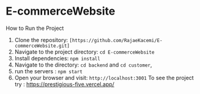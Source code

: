 # E-commerceWebsite
How to Run the Project
1. Clone the repository: `[https://github.com/RajaeKacemi/E-commerceWebsite.git]`
2. Navigate to the project directory: `cd E-commerceWebsite`
3. Install dependencies: `npm install`
4. Navigate to the directory: `cd backend` and `cd customer`,
5. run the servers : `npm start`
6. Open your browser and visit: `http://localhost:3001`
To see the project try : https://prestigious-five.vercel.app/
